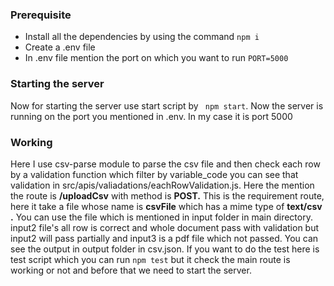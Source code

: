 ### Prerequisite

* Install all the dependencies by using the command ``npm i``
* Create a .env file
* In .env file mention the port on which you want to run ``PORT=5000``

### Starting the server

Now for starting the server use start script by `` npm start``. Now the server is running on the port you mentioned in .env. In my case it is port 5000

### Working

Here I use csv-parse module to parse the csv file and then check each row by a validation function which filter by variable_code you can see that validation in src/apis/valiadations/eachRowValidation.js. Here the mention the route is **/uploadCsv** with method is **POST.** This is the requirement route, here it take a file whose name is **csvFile** which has a mime type of **text/csv .** You can use the file which is mentioned in input folder in main directory. input2 file's all row is correct and whole document pass with validation but input2 will pass partially and input3 is a pdf file which not passed. You can see the output in output folder in csv.json. If you want to do the test here is test script which you can run ``npm test`` but it check the main route is working or not and before that we need to start the server.
